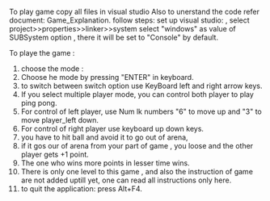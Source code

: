 To play game copy all files in visual studio
Also to unerstand the code refer document: Game_Explanation.
follow steps:
set up visual studio: , select project>>properties>>linker>>system 
select "windows" as value of SUBSystem option , there it will be set to "Console" by default.

To playe the game :

1. choose the mode :
2. Choose he mode by pressing "ENTER" in keyboard.
3. to switch between switch option use KeyBoard left and right arrow keys.
5. If you select multiple player mode, you can control both player to play ping pong.
6. For control of left player, use Num lk numbers "6" to move up and "3" to move player_left down.
7. For control of right player use keyboard up down keys.
8. you have to hit ball and avoid it to go out of arena,
9. if it gos our of arena from your part of game , you loose and the other player gets +1 point.
10. The one who wins more points in lesser time wins.
11. There is only one level to this game , and also the instruction of game are not added uptill yet, one can read all instructions only here.
12. to quit the application: press Alt+F4.
